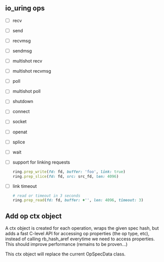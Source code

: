 ## io_uring ops

- [ ] recv
- [ ] send
- [ ] recvmsg
- [ ] sendmsg
- [ ] multishot recv
- [ ] multishot recvmsg
- [ ] poll
- [ ] multishot poll
- [ ] shutdown
- [ ] connect
- [ ] socket
- [ ] openat
- [ ] splice
- [ ] wait

- [ ] support for linking requests
  
  ```ruby
  ring.prep_write(fd: fd, buffer: 'foo', link: true)
  ring.prep_slice(fd: fd, src: src_fd, len: 4096)
  ```

- [ ] link timeout

  ```ruby
  # read or timeout in 3 seconds
  ring.prep_read(fd: fd, buffer: +'', len: 4096, timeout: 3)
  ```

## Add op ctx object

A ctx object is created for each operation, wraps the given spec hash, but adds
a fast C-level API for accessing op properties (the op type, etc), instead of
calling rb_hash_aref everytime we need to access properties. This should improve
performance (remains to be proven...)

This ctx object will replace the current OpSpecData class.
